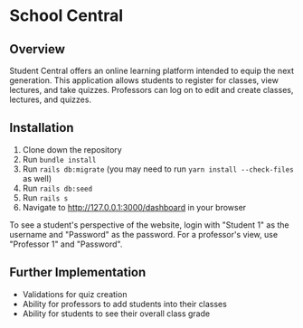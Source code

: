 # School Central

## Overview

Student Central offers an online learning platform intended to equip the next generation. This application allows students to register for classes, view lectures, and take quizzes. Professors can log on to edit and create classes, lectures, and quizzes.

## Installation

1. Clone down the repository
2. Run ```bundle install```
3. Run ```rails db:migrate``` (you may need to run ```yarn install --check-files``` as well)
4. Run ```rails db:seed```
5. Run ```rails s```
6. Navigate to http://127.0.0.1:3000/dashboard in your browser

To see a student's perspective of the website, login with "Student 1" as the username and "Password" as the password. For a professor's view, use "Professor 1" and "Password".

## Further Implementation

- Validations for quiz creation
- Ability for professors to add students into their classes
- Ability for students to see their overall class grade